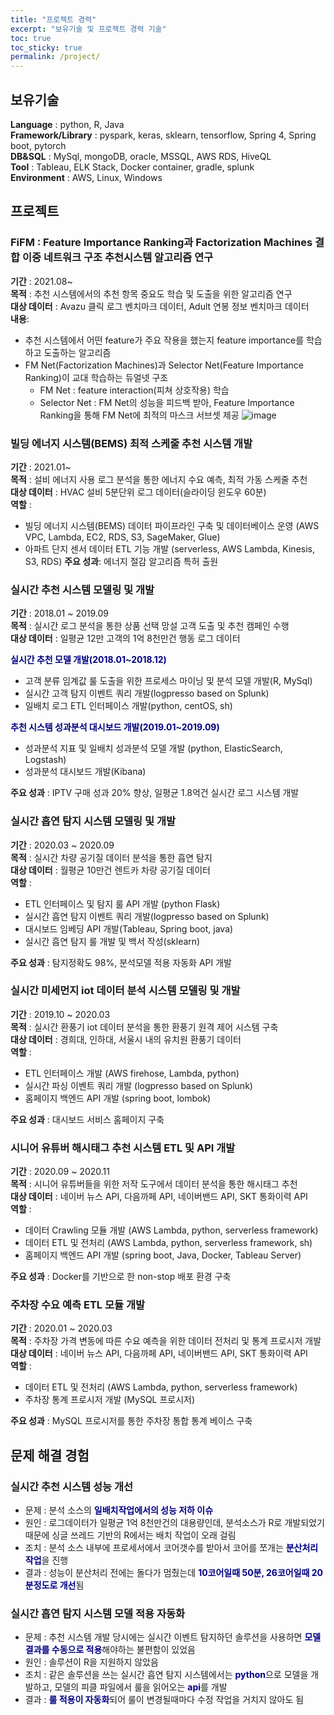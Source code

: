 ```yaml
---
title: "프로젝트 경력"
excerpt: "보유기술 및 프로젝트 경력 기술"
toc: true
toc_sticky: true
permalink: /project/
---
```

## 보유기술
**Language** : python, R, Java    
**Framework/Library** : pyspark, keras, sklearn, tensorflow, Spring 4, Spring boot, pytorch    
**DB&SQL** : MySql, mongoDB, oracle, MSSQL, AWS RDS, HiveQL  
**Tool** : Tableau, ELK Stack, Docker container, gradle, splunk    
**Environment** : AWS, Linux, Windows     

## 프로젝트
### FiFM : Feature Importance Ranking과 Factorization Machines 결합 이중 네트워크 구조 추천시스템 알고리즘 연구
**기간** : 2021.08~    
**목적** : 추천 시스템에서의 추천 항목 중요도 학습 및 도출을 위한 알고리즘 연구     
**대상 데이터** : Avazu 클릭 로그 벤치마크 데이터, Adult 연봉 정보 벤치마크 데이터    
**내용**:    
- 추천 시스템에서 어떤 feature가 주요 작용을 했는지 feature importance를 학습하고 도출하는 알고리즘
- FM Net(Factorization Machines)과 Selector Net(Feature Importance Ranking)이 교대 학습하는 듀얼넷 구조
    - FM Net : feature interaction(피쳐 상호작용) 학습
    - Selector Net : FM Net의 성능을 피드백 받아, Feature Importance Ranking을 통해 FM Net에 최적의 마스크 서브셋 제공
![image](https://dasoldasol.github.io/assets/images/image/dual-net-architecture.png)

### 빌딩 에너지 시스템(BEMS) 최적 스케줄 추천 시스템 개발
**기간** : 2021.01~    
**목적** : 설비 에너지 사용 로그 분석을 통한 에너지 수요 예측, 최적 가동 스케줄 추천    
**대상 데이터** : HVAC 설비 5분단위 로그 데이터(슬라이딩 윈도우 60분)    
**역할** :    
- 빌딩 에너지 시스템(BEMS) 데이터 파이프라인 구축 및 데이터베이스 운영 (AWS VPC, Lambda, EC2, RDS, S3, SageMaker, Glue)
- 아파트 단지 센서 데이터 ETL 기능 개발 (serverless, AWS Lambda, Kinesis, S3, RDS)
**주요 성과**: 에너지 절감 알고리즘 특허 출원 

### 실시간 추천 시스템 모델링 및 개발 
**기간** : 2018.01 ~ 2019.09    
**목적** : 실시간 로그 분석을 통한 상품 선택 망설 고객 도출 및 추천 캠페인 수행    
**대상 데이터** : 일평균 12만 고객의 1억 8천만건 행동 로그 데이터    

<span style="color:navy">**실시간 추천 모델 개발(2018.01~2018.12)**</span>
- 고객 분류 임계값 룰 도출을 위한 프로세스 마이닝 및 분석 모델 개발(R, MySql)
- 실시간 고객 탐지 이벤트 쿼리 개발(logpresso based on Splunk)
- 일배치 로그 ETL 인터페이스 개발(python, centOS, sh)    

<span style="color:navy">**추천 시스템 성과분석 대시보드 개발(2019.01~2019.09)**</span>
- 성과분석 지표 및 일배치 성과분석 모델 개발 (python, ElasticSearch, Logstash)
- 성과분석 대시보드 개발(Kibana)
    
**주요 성과** : IPTV 구매 성과 20% 향상, 일평균 1.8억건 실시간 로그 시스템 개발

### 실시간 흡연 탐지 시스템 모델링 및 개발
**기간** : 2020.03 ~ 2020.09    
**목적** : 실시간 차량 공기질 데이터 분석을 통한 흡연 탐지     
**대상 데이터** : 월평균 10만건 렌트카 차량 공기질 데이터    
**역할** :
- ETL 인터페이스 및 탐지 룰 API 개발 (python Flask)
- 실시간 흡연 탐지 이벤트 쿼리 개발(logpresso based on Splunk)
- 대시보드 임베딩 API 개발(Tableau, Spring boot, java)
- 실시간 흡연 탐지 룰 개발 및 백서 작성(sklearn)    
    
**주요 성과** : 탐지정확도 98%, 분석모델 적용 자동화 API 개발

### 실시간 미세먼지 iot 데이터 분석 시스템 모델링 및 개발
**기간** : 2019.10 ~ 2020.03    
**목적** : 실시간 환풍기 iot 데이터 분석을 통한 환풍기 원격 제어 시스템 구축    
**대상 데이터** : 경희대, 인하대, 서울시 내의 유치원 환풍기 데이터   
**역할** :
- ETL 인터페이스 개발 (AWS firehose, Lambda, python)
- 실시간 파싱 이벤트 쿼리 개발 (logpresso based on Splunk)
- 홈페이지 백엔드 API 개발 (spring boot, lombok)  
    
**주요 성과** : 대시보드 서비스 홈페이지 구축

### 시니어 유튜버 해시태그 추천 시스템 ETL 및 API 개발
**기간** : 2020.09 ~ 2020.11   
**목적** : 시니어 유튜버들을 위한 저작 도구에서 데이터 분석을 통한 해시태그 추천    
**대상 데이터** : 네이버 뉴스 API, 다음까페 API, 네이버밴드 API, SKT 통화이력 API    
**역할** :
-  데이터 Crawling 모듈 개발 (AWS Lambda, python, serverless framework)
-  데이터 ETL 및 전처리 (AWS Lambda, python, serverless framework, sh)
-  홈페이지 백엔드 API 개발 (spring boot, Java, Docker, Tableau Server)   
    
**주요 성과** : Docker를 기반으로 한 non-stop 배포 환경 구축

### 주차장 수요 예측 ETL 모듈 개발
**기간** : 2020.01 ~ 2020.03   
**목적** : 주차장 가격 변동에 따른 수요 예측을 위한 데이터 전처리 및 통계 프로시저 개발   
**대상 데이터** : 네이버 뉴스 API, 다음까페 API, 네이버밴드 API, SKT 통화이력 API    
**역할** :
-  데이터 ETL 및 전처리 (AWS Lambda, python, serverless framework)
-  주차장 통계 프로시저 개발 (MySQL 프로시저)  
    
**주요 성과** : MySQL 프로시저를 통한 주차장 통합 통계 베이스 구축



## 문제 해결 경험 
### 실시간 추천 시스템 성능 개선
- 문제 : 분석 소스의 <span style="color:navy">**일배치작업에서의 성능 저하 이슈**</span>
- 원인 : 로그데이터가 일평균 1억 8천만건의 대용량인데, 분석소스가 R로 개발되었기 때문에 싱글 쓰레드 기반의 R에서는 배치 작업이 오래 걸림
- 조치 : 분석 소스 내부에 프로세서에서 코어갯수를 받아서 코어를 쪼개는 <span style="color:navy">**분산처리 작업**</span>을 진행
- 결과 : 성능이 분산처리 전에는 돌다가 멈췄는데 <span style="color:navy">**10코어일때 50분, 26코어일때 20분정도로 개선**</span>됨 

### 실시간 흡연 탐지 시스템 모델 적용 자동화
- 문제 : 추천 시스템 개발 당시에는 실시간 이벤트 탐지하던 솔루션을 사용하면 <span style="color:navy">**모델 결과를 수동으로 적용**</span>해야하는 불편함이 있었음
- 원인 : 솔루션이 R을 지원하지 않았음 
- 조치 : 같은 솔루션을 쓰는 실시간 흡연 탐지 시스템에서는 <span style="color:navy">**python**</span>으로 모델을 개발하고, 모델의 피클 파일에서 룰을 읽어오는 <span style="color:navy">**api**</span>를 개발
- 결과 : <span style="color:navy">**룰 적용이 자동화**</span>되어 룰이 변경될때마다 수정 작업을 거치지 않아도 됨